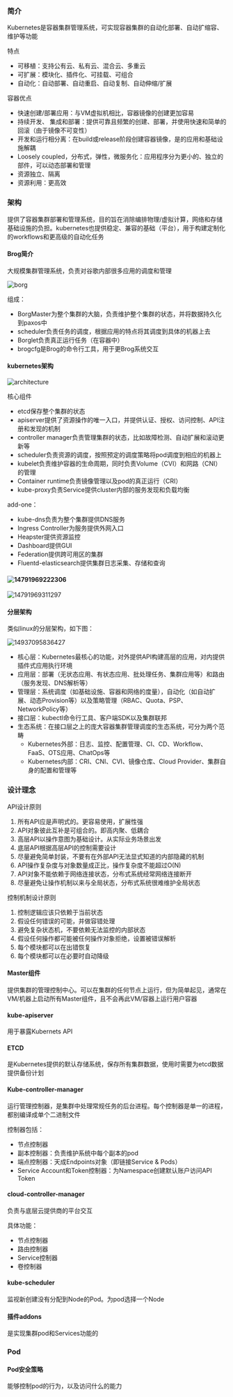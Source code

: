 ### 简介

Kubernetes是容器集群管理系统，可实现容器集群的自动化部署、自动扩缩容、维护等功能

特点

- 可移植：支持公有云、私有云、混合云、多重云
- 可扩展：模块化、插件化、可挂载、可组合
- 自动化：自动部署、自动重启、自动复制、自动伸缩/扩展

 容器优点

- 快速创建/部署应用：与VM虚拟机相比，容器镜像的创建更加容易
- 持续开发、 集成和部署：提供可靠且频繁的创建、部署，并使用快速和简单的回滚（由于镜像不可变性）
- 开发和运行相分离：在build或release阶段创建容器镜像，是的应用和基础设施解耦
- Loosely coupled，分布式，弹性，微服务化：应用程序分为更小的、独立的部件，可以动态部署和管理
- 资源独立、隔离
- 资源利用：更高效

### 架构

提供了容器集群部署和管理系统，目的旨在消除编排物理/虚拟计算，网络和存储基础设施的负担。kubernetes也提供稳定、兼容的基础（平台），用于构建定制化的workflows和更高级的自动化任务

#### Brog简介

大规模集群管理系统，负责对谷歌内部很多应用的调度和管理

![borg](https://feisky.gitbooks.io/kubernetes/architecture/images/borg.png)

组成：

- BorgMaster为整个集群的大脑，负责维护整个集群的状态，并将数据持久化到paxos中
- scheduler负责任务的调度，根据应用的特点将其调度到具体的机器上去
- Borglet负责真正运行任务（在容器中）
- brogcfg是Brog的命令行工具，用于更Brog系统交互

#### kubernetes架构

![architecture](https://feisky.gitbooks.io/kubernetes/architecture/images/architecture.png)

核心组件

- etcd保存整个集群的状态
- apiserver提供了资源操作的唯一入口，并提供认证、授权、访问控制、API注册和发现的机制
- controller manager负责管理集群的状态，比如故障检测、自动扩展和滚动更新等
- scheduler负责资源的调度，按照预定的调度策略将pod调度到相应的机器上
- kubelet负责维护容器的生命周期，同时负责Volume（CVI）和网路（CNI）的管理
- Container runtime负责镜像管理以及pod的真正运行（CRI）
- kube-proxy负责Service提供cluster内部的服务发现和负载均衡

add-one：

- kube-dns负责为整个集群提供DNS服务
- Ingress Controller为服务提供外网入口
- Heapster提供资源监控
- Dashboard提供GUI
- Federation提供跨可用区的集群
- Fluentd-elasticsearch提供集群日志采集、存储和查询

#### ![14791969222306](https://feisky.gitbooks.io/kubernetes/architecture/images/14791969222306.png)

![14791969311297](https://feisky.gitbooks.io/kubernetes/architecture/images/14791969311297.png)

#### 分层架构

类似linux的分层架构，如下图：

![14937095836427](https://feisky.gitbooks.io/kubernetes/architecture/images/14937095836427.jpg)

- 核心层：Kubernetes最核心的功能，对外提供API构建高层的应用，对内提供插件式应用执行环境
- 应用层：部署（无状态应用、有状态应用、批处理任务、集群应用等）和路由（服务发现、DNS解析等）
- 管理层：系统调度（如基础设施、容器和网络的度量），自动化（如自动扩展、动态Provision等）以及策略管理（RBAC、Quota、PSP、NetworkPolicy等）
- 接口层：kubectl命令行工具、客户端SDK以及集群联邦
- 生态系统：在接口层之上的庞大容器集群管理调度的生态系统，可分为两个范畴
  - Kubernetes外部：日志、监控、配置管理、CI、CD、Workflow、FaaS、OTS应用、ChatOps等
  - Kubernetes内部：CRI、CNI、CVI、镜像仓库、Cloud Provider、集群自身的配置和管理等

### 设计理念

API设计原则

1. 所有API应是声明式的。更容易使用，扩展性强
2. API对象彼此互补是可组合的。即高内聚、低耦合
3. 高层API以操作意图为基础设计。从实际业务场景出发
4. 底层API根据高层API的控制需要设计
5. 尽量避免简单封装，不要有在外部API无法显式知道的内部隐藏的机制
6. API操作复杂度与对象数量成正比，操作复杂度不能超过O(N)
7. API对象不能依赖于网络连接状态，分布式系统经常网络连接断开
8. 尽量避免让操作机制以来与全局状态，分布式系统很难维护全局状态

控制机制设计原则

1. 控制逻辑应该只依赖于当前状态
2. 假设任何错误的可能，并做容错处理
3. 避免复杂状态机，不要依赖无法监控的内部状态
4. 假设任何操作都可能被任何操作对象拒绝，设置被错误解析
5. 每个模块都可以在出错恢复
6. 每个模块都可以在必要时自动降级

#### Master组件

提供集群的管理控制中心。可以在集群的任何节点上运行，但为简单起见，通常在VM/机器上启动所有Master组件，且不会再此VM/容器上运行用户容器

#### kube-apiserver

用于暴露Kubernets API

#### ETCD

是Kubernetes提供的默认存储系统，保存所有集群数据，使用时需要为etcd数据提供备份计划

#### Kube-controller-manager

运行管理控制器，是集群中处理常规任务的后台进程。每个控制器是单一的进程，都别编译成单个二进制文件

控制器包括：

- 节点控制器
- 副本控制器：负责维护系统中每个副本的pod
- 端点控制器：天成Endpoints对象（即链接Service & Pods）
- Service Account和Token控制器：为Namespace创建默认账户访问API Token

#### cloud-controller-manager

负责与底层云提供商的平台交互

具体功能：

- 节点控制器
- 路由控制器
- Service控制器
- 卷控制器

#### kube-scheduler

监视新创建没有分配到Node的Pod。为pod选择一个Node

#### 插件addons

是实现集群pod和Services功能的

### Pod

#### Pod安全策略

能够控制pod的行为，以及访问什么的能力




